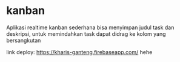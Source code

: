 # kanban
Aplikasi realtime kanban sederhana
bisa menyimpan judul task dan deskripsi,
untuk memindahkan task dapat didrag ke kolom yang bersangkutan

link deploy: 
https://kharis-ganteng.firebaseapp.com/
hehe